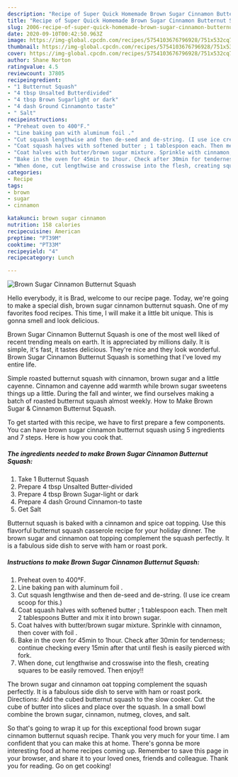 ```yaml
---
description: "Recipe of Super Quick Homemade Brown Sugar Cinnamon Butternut Squash"
title: "Recipe of Super Quick Homemade Brown Sugar Cinnamon Butternut Squash"
slug: 2006-recipe-of-super-quick-homemade-brown-sugar-cinnamon-butternut-squash
date: 2020-09-10T00:42:50.963Z
image: https://img-global.cpcdn.com/recipes/5754103676796928/751x532cq70/brown-sugar-cinnamon-butternut-squash-recipe-main-photo.jpg
thumbnail: https://img-global.cpcdn.com/recipes/5754103676796928/751x532cq70/brown-sugar-cinnamon-butternut-squash-recipe-main-photo.jpg
cover: https://img-global.cpcdn.com/recipes/5754103676796928/751x532cq70/brown-sugar-cinnamon-butternut-squash-recipe-main-photo.jpg
author: Shane Norton
ratingvalue: 4.5
reviewcount: 37805
recipeingredient:
- "1 Butternut Squash"
- "4 tbsp Unsalted Butterdivided"
- "4 tbsp Brown Sugarlight or dark"
- "4 dash Ground Cinnamonto taste"
- " Salt"
recipeinstructions:
- "Preheat oven to 400°F."
- "Line baking pan with aluminum foil ."
- "Cut squash lengthwise and then de-seed and de-string. (I use ice cream scoop for this.)"
- "Coat squash halves with softened butter ; 1 tablespoon each. Then melt 2 tablespoons Butter and mix it into brown sugar."
- "Coat halves with butter/brown sugar mixture. Sprinkle with cinnamon, then cover with foil ."
- "Bake in the oven for 45min to 1hour. Check after 30min for tenderness; continue checking every 15min after that until flesh is easily pierced with fork."
- "When done, cut lengthwise and crosswise into the flesh, creating squares to be easily removed. Then enjoy!!"
categories:
- Recipe
tags:
- brown
- sugar
- cinnamon

katakunci: brown sugar cinnamon 
nutrition: 158 calories
recipecuisine: American
preptime: "PT39M"
cooktime: "PT33M"
recipeyield: "4"
recipecategory: Lunch

---
```



![Brown Sugar Cinnamon Butternut Squash](https://img-global.cpcdn.com/recipes/5754103676796928/751x532cq70/brown-sugar-cinnamon-butternut-squash-recipe-main-photo.jpg)

Hello everybody, it is Brad, welcome to our recipe page. Today, we're going to make a special dish, brown sugar cinnamon butternut squash. One of my favorites food recipes. This time, I will make it a little bit unique. This is gonna smell and look delicious.

Brown Sugar Cinnamon Butternut Squash is one of the most well liked of recent trending meals on earth. It is appreciated by millions daily. It is simple, it's fast, it tastes delicious. They're nice and they look wonderful. Brown Sugar Cinnamon Butternut Squash is something that I've loved my entire life.

Simple roasted butternut squash with cinnamon, brown sugar and a little cayenne. Cinnamon and cayenne add warmth while brown sugar sweetens things up a little. During the fall and winter, we find ourselves making a batch of roasted butternut squash almost weekly. How to Make Brown Sugar &amp; Cinnamon Butternut Squash.


To get started with this recipe, we have to first prepare a few components. You can have brown sugar cinnamon butternut squash using 5 ingredients and 7 steps. Here is how you cook that.

<!--inarticleads1-->

##### The ingredients needed to make Brown Sugar Cinnamon Butternut Squash:

1. Take 1 Butternut Squash
1. Prepare 4 tbsp Unsalted Butter-divided
1. Prepare 4 tbsp Brown Sugar-light or dark
1. Prepare 4 dash Ground Cinnamon-to taste
1. Get  Salt


Butternut squash is baked with a cinnamon and spice oat topping. Use this flavorful butternut squash casserole recipe for your holiday dinner. The brown sugar and cinnamon oat topping complement the squash perfectly. It is a fabulous side dish to serve with ham or roast pork. 

<!--inarticleads2-->

##### Instructions to make Brown Sugar Cinnamon Butternut Squash:

1. Preheat oven to 400°F.
1. Line baking pan with aluminum foil .
1. Cut squash lengthwise and then de-seed and de-string. (I use ice cream scoop for this.)
1. Coat squash halves with softened butter ; 1 tablespoon each. Then melt 2 tablespoons Butter and mix it into brown sugar.
1. Coat halves with butter/brown sugar mixture. Sprinkle with cinnamon, then cover with foil .
1. Bake in the oven for 45min to 1hour. Check after 30min for tenderness; continue checking every 15min after that until flesh is easily pierced with fork.
1. When done, cut lengthwise and crosswise into the flesh, creating squares to be easily removed. Then enjoy!!


The brown sugar and cinnamon oat topping complement the squash perfectly. It is a fabulous side dish to serve with ham or roast pork. Directions: Add the cubed butternut squash to the slow cooker. Cut the cube of butter into slices and place over the squash. In a small bowl combine the brown sugar, cinnamon, nutmeg, cloves, and salt. 

So that's going to wrap it up for this exceptional food brown sugar cinnamon butternut squash recipe. Thank you very much for your time. I am confident that you can make this at home. There's gonna be more interesting food at home recipes coming up. Remember to save this page in your browser, and share it to your loved ones, friends and colleague. Thank you for reading. Go on get cooking!
